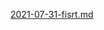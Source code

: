 [2021-07-31-fisrt.md](https://github.com/Damo1924/Damo1924.github.io/files/6910937/2021-07-31-fisrt.md)
